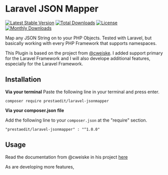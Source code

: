 # Laravel JSON Mapper
[![Latest Stable Version](https://poser.pugx.org/davidhoeck/laravel-jsonmapper/v/stable)](https://packagist.org/packages/davidhoeck/laravel-jsonmapper)
[![Total Downloads](https://poser.pugx.org/davidhoeck/laravel-jsonmapper/downloads)](https://packagist.org/packages/davidhoeck/laravel-jsonmapper)
[![License](https://poser.pugx.org/davidhoeck/laravel-jsonmapper/license)](https://packagist.org/packages/davidhoeck/laravel-jsonmapper)
[![Monthly Downloads](https://poser.pugx.org/davidhoeck/laravel-jsonmapper/d/monthly)](https://packagist.org/packages/davidhoeck/laravel-jsonmapper)

Map any JSON String on to your PHP Objects. Tested with Laravel, but basically working with every PHP Framework that 
supports namespaces. 

This Plugin is based on the project from [@cweiske](https://github.com/cweiske). I added support primary for the Laravel Framework
and I will also develope additional features, especially for the Laravel Framework.

## Installation

__Via your terminal__ 
Paste the following line in your terminal and press enter. 

```
composer require prestaedit/laravel-jsonmapper
```

__Via your composer.json file__ 

Add the following line to your ```composer.json``` at the "require" section.

```
"prestaedit/laravel-jsonmapper" : "^1.0.0"
```

## Usage

Read the documentation from @cweiske in his project [here](https://github.com/cweiske/jsonmapper#usage)

As  are developing more features, 
